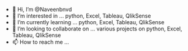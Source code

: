 - 👋 Hi, I’m @Naveenbnvd
- 👀 I’m interested in ... python, Excel, Tableau, QlikSense
- 🌱 I’m currently learning ... python, Excel, Tableau, QlikSense
- 💞️ I’m looking to collaborate on ... various projects on python, Excel, Tableau, QlikSense
- 📫 How to reach me ... 

<!---
Naveenbnvd/Naveenbnvd is a ✨ special ✨ repository because its `README.md` (this file) appears on your GitHub profile.
You can click the Preview link to take a look at your changes.
--->
